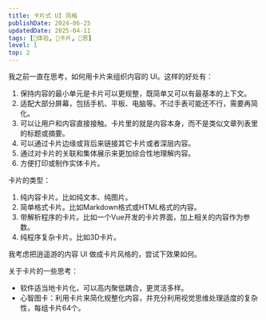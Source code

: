 ```yaml
---
title: 卡片式 UI 风格
publishDate: 2024-06-25
updatedDate: 2025-04-11
tags: [💓体验, 🎴卡片, 🤔思]
level: 1
top: 2
---
```


我之前一直在思考，如何用卡片来组织内容的 UI。这样的好处有：

1. 保持内容的最小单元是卡片可以更规整，既简单又可以有最基本的上下文。
2. 适配大部分屏幕，包括手机、平板、电脑等。不过手表可能还不行，需要再简化。
3. 可以让用户和内容直接接触。卡片里的就是内容本身，而不是类似文章列表里的标题或摘要。
4. 可以通过卡片边缘或背后来链接其它卡片或者深层内容。
5. 通过对卡片的关联和集体展示来更加综合性地理解内容。
6. 方便打印或制作实体卡片。

卡片的类型：

1. 纯内容卡片。比如纯文本、纯图片。
2. 简单格式卡片。比如Markdown格式或HTML格式的内容。
3. 带解析程序的卡片。比如一个Vue开发的卡片界面，加上相关的内容作为参数。
4. 纯程序复杂卡片。比如3D卡片。

我考虑把逍遥游的内容 UI 做成卡片风格的，尝试下效果如何。


关于卡片的一些思考：

- 软件适当地卡片化，可以高内聚低耦合，更灵活多样。
- 心智图卡：利用卡片来简化规整化内容，并充分利用视觉思维处理适度的复杂性，每组卡片64个。
